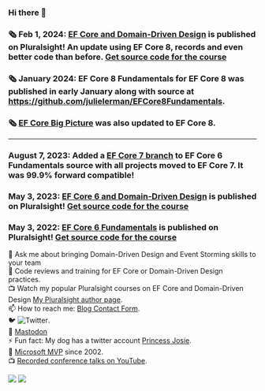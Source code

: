 ### Hi there 👋
<!--
**julielerman/julielerman** is a ✨ _special_ ✨ repository because its `README.md` (this file) appears on your GitHub profile.
-->
### :newspaper_roll: Feb 1, 2024: [EF Core and Domain-Driven Design](https://pluralsight.pxf.io/EFCoreDDD) is published on Pluralsight! An update using EF Core 8, records and even better code than before. [Get source code for the course](https://github.com/julielerman/EFCoreandDDDPluralsight)
### :newspaper_roll: January 2024: EF Core 8 Fundamentals for EF Core 8 was published in early January along with source at https://github.com/julielerman/EFCore8Fundamentals. 
### :newspaper_roll: [EF Core Big Picture](https://www.pluralsight.com/courses/ef-core-6-big-picture) was also updated to EF Core 8. ###
***
### August 7, 2023: Added a [EF Core 7 branch](https://github.com/julielerman/PluralsightEFCore6Fundamentals/tree/EFCore7) to EF Core 6 Fundamentals source with all projects moved to EF Core 7. It was 99.9% forward compatible! 
###      May 3, 2023: [EF Core 6 and Domain-Driven Design](https://pluralsight.pxf.io/EFCoreDDD) is published on Pluralsight!  [Get source code for the course](https://github.com/julielerman/PluralsightEFCore6andDDD)
###      May 3, 2022: [EF Core 6 Fundamentals](https://pluralsight.pxf.io/EFCore6) is published on Pluralsight!  [Get source code for the course](https://github.com/julielerman/PluralsightEFCore6Fundamentals) 

💬 Ask me about bringing Domain-Driven Design and Event Storming skills to your team  
:brain: Code reviews and training for EF Core or Domain-Driven Design practices.  
📺 Watch my popular Pluralsight courses on EF Core and Domain-Driven Design [My Pluralsight author page](https://www.pluralsight.com/authors/julie-lerman).   
📫 How to reach me: [Blog Contact Form](https://thedatafarm.com/contact/).   
🐦 ![Twitter](https://img.shields.io/twitter/follow/julielerman?style=social).  
🐘 <a rel="me" href="https://mas.to/@JulieLerman">Mastodon</a>  
⚡ Fun fact: My dog has a twitter account [Princess Josie](http://twitter.com/josietoze).  
🥇 [Microsoft MVP](https://mvp.microsoft.com/en-us/PublicProfile/8987?fullName=Julie%20Lerman) since 2002.   
📺 [Recorded conference talks on YouTube](https://www.youtube.com/playlist?list=PLn4O-g6JN-zle78-Z-lZk6UcIFllq0fY9).   


![](https://github-readme-stats.vercel.app/api?username=julielerman)
![](https://github-readme-stats.vercel.app/api/top-langs/?username=julielerman)
